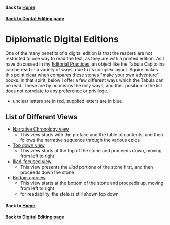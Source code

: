 #### Back to [Home](https://brclar15.github.io/tabulaCapitolina/)
#### [Back to Digital Editing page](digitalEditing.md)

# Diplomatic Digital Editions

One of the many benefits of a digital edition is that the readers are not restricted to one way to read the text, as they are with a printed edition. As I have discussed in my [Editorial Practices](editPractices.md), an object like the Tabula Capitolina can be read in a variety of ways, due to its complex layout. Squire makes this point clear when compares these stones "make your own adventure" books. In that spirit, below I offer a few different ways which the Tabula can be read. These are by no means the only ways, and their position in the list does not correlate to any preference or privilege. 
  - unclear letters are in red, supplied letters are in blue

## List of Different Views


- [Narrative Chronology view](http://htmlpreview.github.io/?https://github.com/brclar15/tabulaCapitolina/blob/master/editions/tabCaptFinal.html)
  - This view starts with the preface and the table of contents, and then follows the narrative sequence through the various epics
- [Top down view](http://htmlpreview.github.io/?https://github.com/brclar15/tabulaCapitolina/blob/master/editions/topDown.html)
  - This view starts at the top of the stone and proceeds down, moving from left to right
- [Iliad-focused view](http://htmlpreview.github.io/?https://github.com/brclar15/tabulaCapitolina/blob/master/editions/iliadFocused.html)
  - This view presents the *Iliad* portions of the stone first, and then proceeds down the stone
- [Bottom up view](http://htmlpreview.github.io/?https://github.com/brclar15/tabulaCapitolina/blob/master/editions/bottomUp.html)
  - This view starts at the bottom of the stone and proceeds up, moving from left to right
  - for readability, the stele is still shown top down








#### Back to [Home](https://brclar15.github.io/tabulaCapitolina/)
#### [Back to Digital Editing page](digitalEditing.md)

